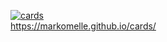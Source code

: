 [![cards](https://github.com/MarkoMelle/cards/actions/workflows/main.yml/badge.svg)](https://github.com/MarkoMelle/cards/actions/workflows/main.yml)  
https://markomelle.github.io/cards/
